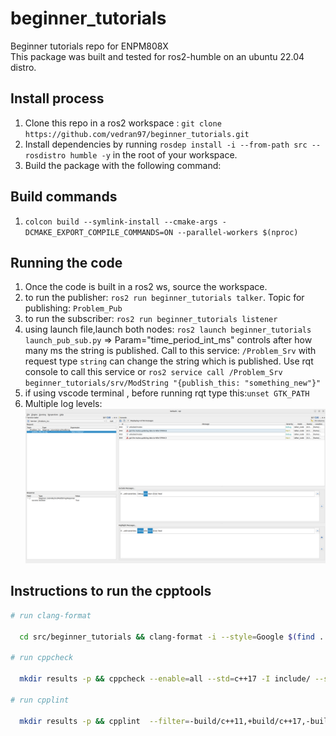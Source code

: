# beginner_tutorials

Beginner tutorials repo for ENPM808X<br>
This package was built and tested for ros2-humble on an ubuntu 22.04 distro.<br>

## Install process

1. Clone this repo in a ros2 workspace : ```git clone https://github.com/vedran97/beginner_tutorials.git```
2. Install dependencies by running ```rosdep install -i --from-path src --rosdistro humble -y``` in the root of your workspace.
3. Build the package with the following command:

## Build commands

1. ```colcon build --symlink-install --cmake-args -DCMAKE_EXPORT_COMPILE_COMMANDS=ON --parallel-workers $(nproc)```

## Running the code

1. Once the code is built in a ros2 ws, source the workspace.
2. to run the publisher: ```ros2 run beginner_tutorials talker```. Topic for publishing: ```Problem_Pub```
3. to run the subscriber: ```ros2 run beginner_tutorials listener```
4. using launch file,launch both nodes: ```ros2 launch beginner_tutorials launch_pub_sub.py``` => Param="time_period_int_ms" controls after how many ms the string is published.
Call to this service: ```/Problem_Srv``` with request type ```string``` can change the string which is published. Use rqt console to call this service or ```ros2 service call /Problem_Srv beginner_tutorials/srv/ModString "{publish_this: "something_new"}"```
5. if using vscode terminal , before running rqt type this:```unset GTK_PATH```
6. Multiple log levels:
![IM](./MultipleLogLevels.png "MultipleLogLevels:")

## Instructions to run the cpptools

```bash
# run clang-format

  cd src/beginner_tutorials && clang-format -i --style=Google $(find . -name *.cpp -o -name *.hpp | grep -vE -e "^(./build/|./install/|./log/)") && cd -

# run cppcheck

  mkdir results -p && cppcheck --enable=all --std=c++17 -I include/ --suppress=missingInclude --inline-suppr $( find . -name *.cpp | grep -vE -e "^(./build/|./install/|./log/)" ) &> results/cppcheck

# run cpplint

  mkdir results -p && cpplint  --filter=-build/c++11,+build/c++17,-build/namespaces,-build/include_order $( find . -name *.cpp | grep -vE -e "^(./build/|./install/|./log/)" ) &> results/cpplint

```

